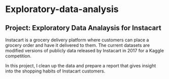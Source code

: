 # Exploratory-data-analysis
## Project: Exploratory Data Analaysis for Instacart

Instacart is a grocery delivery platform where customers can place a grocery order and have it delivered to them. The current datasets are modified versions of publicly data released by Instacart in 2017 for a Kaggle competition.

In this project, I clean up the data and prepare a report that gives insight into the shopping habits of Instacart customers. 
